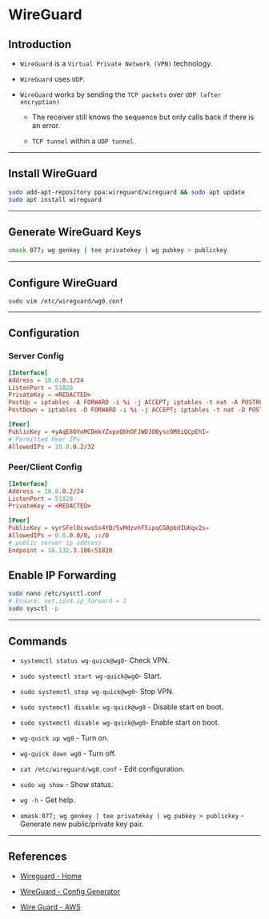 # WireGuard

## Introduction

* `WireGuard` is a `Virtual Private Network (VPN)` technology.

* `WireGuard` uses `UDP`.

* `WireGuard` works by sending the `TCP packets` over `UDP (after encryption)` 

    * The receiver still knows the sequence but only calls back if there is an error. 
    
    * `TCP tunnel` within a `UDP tunnel`.

---

## Install WireGuard


```bash
sudo add-apt-repository ppa:wireguard/wireguard && sudo apt update
sudo apt install wireguard
```

---

## Generate WireGuard Keys

```bash
umask 077; wg genkey | tee privatekey | wg pubkey > publickey
```

---

## Configure WireGuard

```
sudo vim /etc/wireguard/wg0.conf
```

---

## Configuration

### Server Config

```conf
[Interface]
Address = 10.0.0.1/24
ListenPort = 51820
PrivateKey = <REDACTED>
PostUp = iptables -A FORWARD -i %i -j ACCEPT; iptables -t nat -A POSTROUTING -o eth0 -j MASQUERADE
PostDown = iptables -D FORWARD -i %i -j ACCEPT; iptables -t nat -D POSTROUTING -o eth0 -j MASQUERADE

[Peer]
PublicKey = +yAqE8OYoMCDmkYZxpxQbhOFJWDJOByscOM6iQCpEhI=
# Permitted Peer IPs
AllowedIPs = 10.0.0.2/32
```

### Peer/Client Config

```conf
[Interface]
Address = 10.0.0.2/24
ListenPort = 51820
PrivateKey = <REDACTED>

[Peer]
PublicKey = vyrSFelOcxwsSs4YB/5vMdzvhF5ipqCG8pbdIUKqv2s=
AllowedIPs = 0.0.0.0/0, ::/0
# public server ip address
Endpoint = 18.132.3.186:51820
```

## Enable IP Forwarding

```bash
sudo nano /etc/sysctl.conf
# Ensure: net.ipv4.ip_forward = 1
sudo sysctl -p
```

---

## Commands

* `systemctl status wg-quick@wg0`- Check VPN.

* `sudo systemctl start wg-quick@wg0`- Start.

* `sudo systemctl stop wg-quick@wg0`- Stop VPN.

* `sudo systemctl disable wg-quick@wg0` - Disable start on boot.

* `sudo systemctl disable wg-quick@wg0`- Enable start on boot.

* `wg-quick up wg0` - Turn on.

* `wg-quick down wg0` - Turn off.

* `cat /etc/wireguard/wg0.conf` - Edit configuration.

* `sudo wg show` - Show status.

* `wg -h` - Get help.

* `umask 077; wg genkey | tee privatekey | wg pubkey > publickey` - Generate new public/private key pair.

---

## References

* [Wireguard - Home](https://www.wireguard.com/)

* [WireGuard - Config Generator](https://www.wireguardconfig.com/)

* [Wire Guard - AWS](https://github.com/isystem-io/wireguard-aws)


